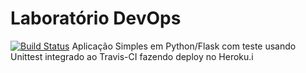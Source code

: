 # Laboratório DevOps

[![Build Status](https://travis-ci.com/ribeiro213/validate.svg?branch=main)](https://travis-ci.com/ribeiro213/validate)
Aplicação Simples em Python/Flask com teste usando Unittest integrado ao Travis-CI fazendo deploy no Heroku.i
